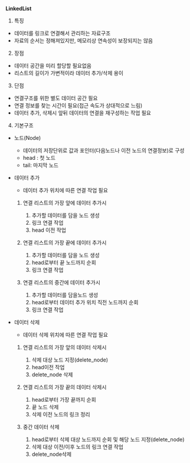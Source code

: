 **LinkedList**

1. 특징
- 데이터를 링크로 연결해서 관리하는 자료구조
- 자료의 순서는 정해져있지만, 메모리상 연속성이 보장되지는 않음

2. 장점
- 데이터 공간을 미리 할당할 필요없음
- 리스트의 길이가 가변적이라 데이터 추가/삭제 용이

3. 단점
- 연결구조를 위한 별도 데이터 공간 필요
- 연결 정보를 찾는 시간이 필요(접근 속도가 상대적으로 느림)
- 데이터 추가, 삭제시 앞뒤 데이터의 연결을 재구성하는 작업 필요

4. 기본구조
- 노드(Node)
  - 데이터의 저장단위로 값과 포인터(다음노드나 이전 노드의 연결정보)로 구성
  - head : 첫 노드
  - tail: 마지막 노드

- 데이터 추가
    - 데이터 추가 위치에 따른 연결 작업 필요
  
    1. 연결 리스트의 가장 앞에 데이터 추가시
       1) 추가할 데이터를 담을 노드 생성
       2) 링크 연결 작업
       3) head 이전 작업 

    2. 연결 리스트의 가장 끝에 데이터 추가시
       1) 추가할 데이터를 담을 노드 생성
       2) head로부터 끝 노드까지 순회
       3) 링크 연결 작업
       
    3. 연결 리스트의 중간에 데이터 추가시
       1) 추가할 데이터를 담을노드 생성
       2) head로부터 데이터 추가 위치 직전 노드까지 순회
       3) 링크 연결 작업
    

- 데이터 삭제
    - 데이터 삭제 위치에 따른 연결 작업 필요
  
    1. 연결 리스트의 가장 앞의 데이터 삭제시
       1) 삭제 대상 노드 지정(delete_node)
       2) head이전 작업
       3) delete_node 삭제
       
    2. 연결 리스트의 가장 끝의 데이터 삭제시
       1) head로부터 가장 끝까지 순회
       2) 끝 노드 삭제
       3) 삭제 이전 노드의 링크 정리
  
    3. 중간 데이터 삭제
       1) head로부터 삭제 대상 노드까지 순회 및 해당 노드 지정(delete_node)
       2) 삭제 대상 이전/이후 노드의 링크 연결 작업
       3) delete_node삭제 